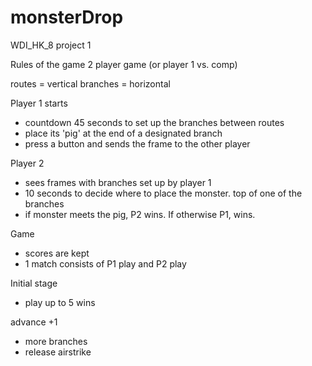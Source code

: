# monsterDrop
WDI_HK_8 project 1

Rules of the game 
2 player game (or player 1 vs. comp)

routes = vertical 
branches = horizontal

Player 1 starts
- countdown 45 seconds to set up the branches between routes
- place its 'pig' at the end of a designated branch
- press a button and sends the frame to the other player

Player 2 
- sees frames with branches set up by player 1
- 10 seconds to decide where to place the monster. top of one of the branches
- if monster meets the pig, P2 wins. If otherwise P1, wins.

Game
- scores are kept
- 1 match consists of P1 play and P2 play

Initial stage
- play up to 5 wins

advance +1
- more branches
- release airstrike 


